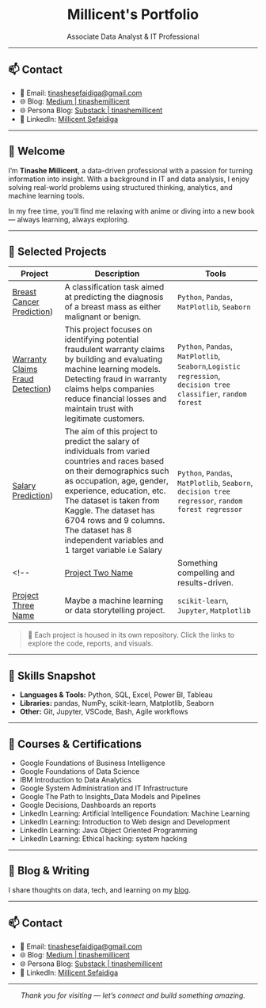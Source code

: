 <h1 align="center">Millicent's Portfolio</h1>

<p align="center">
  Associate Data Analyst & IT Professional  
  <br>

---
## 📫 Contact

- 📧 Email: [tinashesefaidiga@gmail.com](mailto:tinashesefaidiga@gmail.com)  
- 🌐 Blog: [Medium | tinashemillicent](https://medium.com/@tinashemillicent)
- 🌐 Persona Blog: [Substack | tinashemillicent](https://tinashemillicent.substack.com)  
- 💼 LinkedIn: [Millicent Sefaidiga](https://linkedin.com/in/millicentsefaidiga)

---

## 👋 Welcome

I’m **Tinashe Millicent**, a data-driven professional with a passion for turning information into insight. With a background in IT and data analysis, I enjoy solving real-world problems using structured thinking, analytics, and machine learning tools.

In my free time, you'll find me relaxing with anime or diving into a new book — always learning, always exploring.

---

## 💼 Selected Projects

| Project | Description | Tools |
|--------|-------------|-------|
| [Breast Cancer Prediction](https://github.com/tinashemillicent/Breast-Cancer-Prediction)) | A classification task aimed at predicting the diagnosis of a breast mass as either malignant or benign. | `Python`, `Pandas`, `MatPlotlib`, `Seaborn`  |
| [Warranty Claims Fraud Detection](https://github.com/tinashemillicent/Warranty-Claims-Fraud-Detection)) | This project focuses on identifying potential fraudulent warranty claims by building and evaluating machine learning models. Detecting fraud in warranty claims helps companies reduce financial losses and maintain trust with legitimate customers. | `Python`, `Pandas`, `MatPlotlib`, `Seaborn`,`Logistic regression`, `decision tree classifier`, `random forest` |
| [Salary Prediction](https://github.com/tinashemillicent/Salary-Prediction)) | The aim of this project to predict the salary of individuals from varied countries and races based on their demographics such as occupation, age, gender, experience, education, etc. The dataset is taken from Kaggle. The dataset has 6704 rows and 9 columns. The dataset has 8 independent variables and 1 target variable i.e Salary | `Python`, `Pandas`, `MatPlotlib`, `Seaborn`, `decision tree regressor`, `random forest regressor` |
<!--| [Project Two Name](https://github.com/your-username/project-two) | Something compelling and results-driven. | `SQL`, `Power BI`, `Excel` |
| [Project Three Name](https://github.com/your-username/project-three) | Maybe a machine learning or data storytelling project. | `scikit-learn`, `Jupyter`, `Matplotlib` |-->

> 📌 Each project is housed in its own repository. Click the links to explore the code, reports, and visuals.

---

## 🧠 Skills Snapshot

- **Languages & Tools:** Python, SQL, Excel, Power BI, Tableau  
- **Libraries:** pandas, NumPy, scikit-learn, Matplotlib, Seaborn  
- **Other:** Git, Jupyter, VSCode, Bash, Agile workflows

---

## 📜 Courses & Certifications

-  Google Foundations of Business Intelligence  
-  Google Foundations of Data Science  
-  IBM Introduction to Data Analytics
-  Google System Administration and IT Infrastructure
-  Google The Path to Insights_Data Models and Pipelines
-  Google Decisions, Dashboards an reports
-  LinkedIn Learning: Artificial Intelligence Foundation: Machine Learning
-  LinkedIn Learning: Introduction to Web design and Development
-  LinkedIn Learning: Java Object Oriented Programming
-  LinkedIn Learning: Ethical hacking: system hacking

---

## 📝 Blog & Writing

I share thoughts on data, tech, and learning on my [blog](https://medium.com/@tinashemillicent).

<!--- ["Why Data Cleaning is 80% of the Work"](https://your-blog-link.com)
- ["How I Built a Personal Dashboard in Power BI"](https://your-blog-link.com)-->

---

## 📫 Contact

- 📧 Email: [tinashesefaidiga@gmail.com](mailto:tinashesefaidiga@gmail.com)  
- 🌐 Blog: [Medium | tinashemillicent](https://medium.com/@tinashemillicent)
- 🌐 Persona Blog: [Substack | tinashemillicent](https://tinashemillicent.substack.com)  
- 💼 LinkedIn: [Millicent Sefaidiga](https://linkedin.com/in/millicentsefaidiga)

---

<p align="center">
  <em>Thank you for visiting — let’s connect and build something amazing.</em>
</p>
